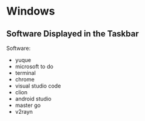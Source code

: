 # Windows

## Software Displayed in the Taskbar

Software:

*   yuque
*   microsoft to do
*   terminal
*   chrome
*   visual studio code
*   clion
*   android studio
*   master go
*   v2rayn
